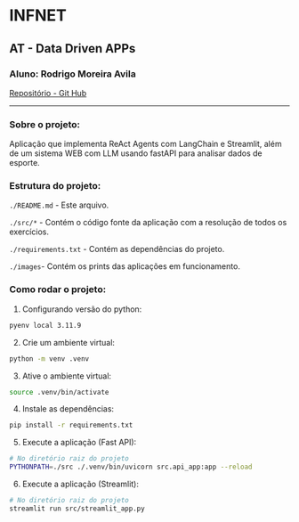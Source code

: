 # INFNET 
## AT - Data Driven APPs
### Aluno: Rodrigo Moreira Avila

[Repositório - Git Hub](https://github.com/r-moreira/infnet-data-driven-apps-at)

---
### Sobre o projeto:
Aplicação que implementa ReAct Agents com LangChain e Streamlit, além de um sistema WEB com LLM usando fastAPI para analisar dados de esporte.


### Estrutura do projeto:
```./README.md``` - Este arquivo.

```./src/*``` - Contém o código fonte da aplicação com a resolução de todos os exercícios.

```./requirements.txt``` - Contém as dependências do projeto.

```./images```- Contém os prints das aplicações em funcionamento.


### Como rodar o projeto:
1. Configurando versão do python:
```bash
pyenv local 3.11.9
```

2. Crie um ambiente virtual:
```bash
python -m venv .venv
```

3. Ative o ambiente virtual:
```bash
source .venv/bin/activate
```

4. Instale as dependências:
```bash
pip install -r requirements.txt
```

5. Execute a aplicação (Fast API):
```bash
# No diretório raiz do projeto
PYTHONPATH=./src ./.venv/bin/uvicorn src.api_app:app --reload 
```

6. Execute a aplicação (Streamlit):
```bash
# No diretório raiz do projeto
streamlit run src/streamlit_app.py       
```
